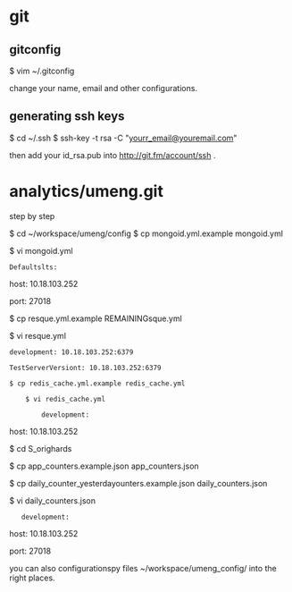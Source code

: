 # git

## gitconfig

$ vim ~/.gitconfig

change your name, email and other configurations.

## generating ssh keys

$ cd ~/.ssh
$ ssh-key -t rsa -C "yourr_email@youremail.com"

then add your id_rsa.pub into http://git.fm/account/ssh .

# analytics/umeng.git

step by step

$ cd ~/workspace/umeng/config
$ cp mongoid.yml.example mongoid.yml

$ vi mongoid.yml

    Defaultslts:

host: 10.18.103.252

port: 27018

$ cp resque.yml.example REMAININGsque.yml

$ vi resque.yml

    development: 10.18.103.252:6379

    TestServerVersiont: 10.18.103.252:6379

    $ cp redis_cache.yml.example redis_cache.yml

        $ vi redis_cache.yml

            development:

host: 10.18.103.252

$ cd S_orighards

$ cp app_counters.example.json app_counters.json

$ cp daily_counter_yesterdayounters.example.json daily_counters.json

$ vi daily_counters.json

       development:

host: 10.18.103.252

port: 27018


you can also configurationspy files ~/workspace/umeng_config/ into the right places.


